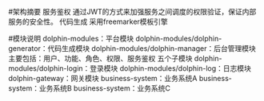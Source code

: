 #架构摘要
服务鉴权
通过JWT的方式来加强服务之间调度的权限验证，保证内部服务的安全性。
代码生成
采用freemarker模板引擎

#模块说明
    dolphin-modules：平台模块
        dolphin-modules/dolphin-generator：代码生成模块
        dolphin-modules/dolphin-manager：后台管理模块
            主要包括：用户、功能、角色、权限、服务鉴权 五个子模块
        dolphin-modules/dolphin-login：登录模块
        dolphin-modules/dolphin-log：日志模块
     dolphin-gateway：网关模块
    business-system：业务系统A
    business-system：业务系统B
    business-system：业务系统C
 
